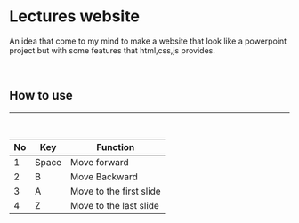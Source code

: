 # Lectures website 

An idea that come to my mind to make a website that look like a powerpoint project but with some features that html,css,js provides.

<br />

## How to use
***

<br />

|No |Key |Function
|-- |--- |-------
|1  |Space |Move forward
|2  |B |Move Backward
|3  |A |Move to the first slide
|4  |Z |Move to the last slide
